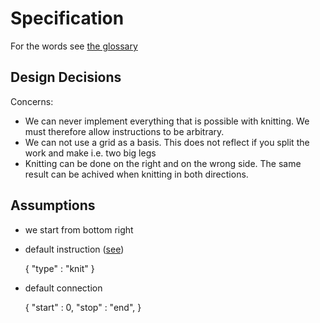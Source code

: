 Specification
=============

For the words see [the glossary](https://github.com/AllYarnsAreBeautiful/ayab-desktop/wiki/Glossary)

Design Decisions
----------------

Concerns:

- We can never implement everything that is possible with knitting. We must therefore allow instructions to be arbitrary.
- We can not use a grid as a basis. This does not reflect if you split the work and make i.e. two big legs
- Knitting can be done on the right and on the wrong side. The same result can be achived when knitting in both directions. 

Assumptions
-----------

- we start from bottom right
- default instruction ([see](https://github.com/AllYarnsAreBeautiful/ayab-desktop/wiki/2016-05-25---Knitting-pattern))

    {
      "type" : "knit"
    }
    
- default connection

    {
      "start" : 0,
      "stop" : "end", 
    }
    

